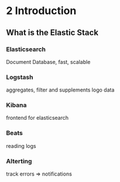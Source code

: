 # 2 Introduction

## What is the Elastic Stack

### Elasticsearch
Document Database, fast, scalable

### Logstash
aggregates, filter and supplements logo data

### Kibana
frontend for elasticsearch

### Beats
reading logs

### Alterting
track errors => notifications







